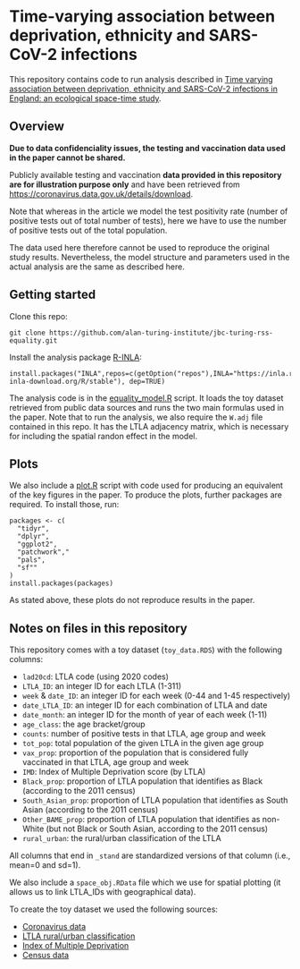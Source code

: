 # Time-varying association between deprivation, ethnicity and SARS-CoV-2 infections

This repository contains code to run analysis described in [Time varying association between deprivation, ethnicity and SARS-CoV-2 infections in England: an ecological space-time study](https://www.medrxiv.org/content/10.1101/2021.11.09.21266054v1).

## Overview

**Due to data confidenciality issues, the testing and vaccination data used in the paper cannot be shared.**

Publicly available testing and vaccination **data provided in this repository are for illustration purpose only** and have been retrieved from https://coronavirus.data.gov.uk/details/download. 

Note that whereas in the article we model the test positivity rate (number of positive tests out of total number of tests), here we have to use the number of positive tests out of the total population. 

The data used here therefore cannot be used to reproduce the original study results.
Nevertheless, the model structure and parameters used in the actual analysis are the same as described here.

## Getting started

Clone this repo:

```{bash}
git clone https://github.com/alan-turing-institute/jbc-turing-rss-equality.git
```

Install the analysis package [R-INLA](https://www.r-inla.org):

```{R}
install.packages("INLA",repos=c(getOption("repos"),INLA="https://inla.r-inla-download.org/R/stable"), dep=TRUE)
```

The analysis code is in the [equality_model.R](equality_model.R) script. 
It loads the toy dataset retrieved from public data sources and runs the two main formulas used in the paper. 
Note that to run the analysis, we also require the `W.adj` file contained in this repo. 
It has the LTLA adjacency matrix, which is necessary for including the spatial randon effect in the model.

## Plots

We also include a [plot.R](plot.R) script with code used for producing an equivalent of the key figures in the paper.
To produce the plots, further packages are required.
To install those, run:

```{R}
packages <- c(
  "tidyr",
  "dplyr",
  "ggplot2",
  "patchwork","
  "pals",
  "sf""
)
install.packages(packages)
```

As stated above, these plots do not reproduce results in the paper.

## Notes on files in this repository

This repository comes with a toy dataset (`toy_data.RDS`) with the following columns:
- `lad20cd`: LTLA code (using 2020 codes)
- `LTLA_ID`: an integer ID for each LTLA (1-311)
- `week` & `date_ID`: an integer ID for each week (0-44 and 1-45 respectively)
- `date_LTLA_ID`: an integer ID for each combination of LTLA and date
- `date_month`: an integer ID for the month of year of each week (1-11)
- `age_class`: the age bracket/group
- `counts`: number of positive tests in that LTLA, age group and week
- `tot_pop`: total population of the given LTLA in the given age group
- `vax_prop`: proportion of the population that is considered fully vaccinated in that LTLA, age group and week
- `IMD`: Index of Multiple Deprivation score (by LTLA)
- `Black_prop`: proportion of LTLA population that identifies as Black (according to the 2011 census)
- `South_Asian_prop`: proportion of LTLA population that identifies as South Asian (according to the 2011 census)
- `Other_BAME_prop`: proportion of LTLA population that identifies as non-White (but not Black or South Asian, according to the 2011 census)
- `rural_urban`: the rural/urban classification of the LTLA

All columns that end in `_stand` are standardized versions of that column (i.e., mean=0 and sd=1).

We also include a `space_obj.RData` file which we use for spatial plotting (it allows us to link LTLA_IDs with geographical data).

To create the toy dataset we used the following sources:
- [Coronavirus data](https://coronavirus.data.gov.uk/details/download)
- [LTLA rural/urban classification](https://geoportal.statistics.gov.uk/datasets/rural-urban-classification-2011-of-local-authority-districts-in-england/about)
- [Index of Multiple Deprivation](https://www.gov.uk/government/statistics/english-indices-of-deprivation-2019)
- [Census data](https://www.nomisweb.co.uk/query/select/getdatasetbytheme.asp?opt=3&theme=&subgrp=)